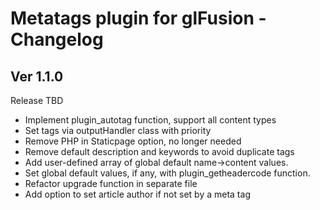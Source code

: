 # Metatags plugin for glFusion - Changelog

## Ver 1.1.0
Release TBD
- Implement plugin_autotag function, support all content types
- Set tags via outputHandler class with priority
- Remove PHP in Staticpage option, no longer needed
- Remove default description and keywords to avoid duplicate tags
- Add user-defined array of global default name->content values.
- Set global default values, if any, with plugin_getheadercode function.
- Refactor upgrade function in separate file
- Add option to set article author if not set by a meta tag
